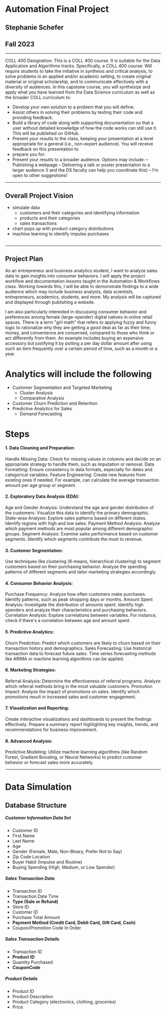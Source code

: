 # Automation Final Project
## Stephanie Schefer
## Fall 2023

---------------------
COLL 400 Designation:
This is a COLL 400 course. It is suitable for the Data Application and Algorithms tracks. Specifically, a COLL 400 course:
Will require students to take the initiative in synthesis and critical analysis, to solve
problems in an applied and/or academic setting, to create original material or original scholarship, and to communicate effectively with a diversity of audiences.
In this capstone course, you will synthesize and apply what you have learned from the Data
Science curriculum as well as the broader COLL curriculum to:
  - Develop your own solution to a problem that you will define.
  - Assist others in solving their problems by testing their code and providing feedback.
  - Build a library of code along with supporting documentation so that a user without
  detailed knowledge of how the code works can still use it. This will be published on
  GitHub.
  - Present your results to the class, keeping your presentation at a level appropriate for a general (i.e., non-expert audience). You will receive feedback on this presentation to
  - prepare you for:
  - Present your results to a broader audience. Options may include:
    – Publishing a webpage
    – Delivering a talk or poster presentation to a larger audience (I and the DS faculty
    can help you coordinate this)
    – I’m open to other suggestions!
---------------------


## Overall Project Vision

- simulate data
    - customers and their categories and identifying information
    - products and their categories
    - sales transactions
- chart pops up with product category distributions
- machine learning to identify impulse purchases

## 
---------

## Project Plan
  As an entrepreneur and business analytics student, I want to analyze sales data to gain insights into consumer behaviors. I will apply the project workflow and documentation lessons taught in the Automation & Workflows class. Working towards this, I will be able to demonstrate findings to a wide audience which may include business analysts, data scientists, entrepreneurs, academics, students, and more. My analysis will be captured and displayed through publishing a website.

  I am also particularly interested in discussing consumer behavior and preferences among female (large-spender) digital natives in online retail spaces. There is a term "girl math" that refers to applying fuzzy and funny logic to rationalize why they are getting a good deal as far as their time, money, and convenience are concerned, compared to those who think or act differently from them. An example includes buying an expensive accessory but justifying it by putting a per day dollar amount after using such an item frequently over a certain period of time, such as a month or a year. 

# Analytics will include the following

- Customer Segmentation and Targeted Marketing
    - Cluster Analysis
    - Comparative Analysis
- Customer Churn Prediction and Retention
- Predictive Analytics for Sales
    - Demand Forecasting
    
# Steps
#### 1. Data Cleaning and Preparation:
Handle Missing Data: Check for missing values in columns and decide on an appropriate strategy to handle them, such as imputation or removal.
Data Formatting: Ensure consistency in data formats, especially for dates and categorical variables.
Feature Engineering: Create new features from existing ones if needed. For example, can calculate the average transaction amount per age group or segment.
#### 2. Exploratory Data Analysis (EDA):
Age and Gender Analysis: Understand the age and gender distribution of the customers. Visualize this data to identify the primary demographic.
State-wise Analysis: Explore sales patterns based on different states. Identify regions with high and low sales.
Payment Method Analysis: Analyze which payment methods are most popular among different demographic groups.
Segment Analysis: Examine sales performance based on customer segments. Identify which segments contribute the most to revenue.
#### 3. Customer Segmentation:
Use techniques like clustering (K-means, hierarchical clustering) to segment customers based on their purchasing behavior.
Analyze the spending patterns of different segments and tailor marketing strategies accordingly.
#### 4. Consumer Behavior Analysis:
Purchase Frequency: Analyze how often customers make purchases. Identify patterns, such as peak shopping days or months.
Amount Spent Analysis: Investigate the distribution of amounts spent. Identify high spenders and analyze their characteristics and purchasing behaviors.
Correlation Analysis: Explore correlations between variables. For instance, check if there's a correlation between age and amount spent.
#### 5. Predictive Analytics:
Churn Prediction: Predict which customers are likely to churn based on their transaction history and demographics.
Sales Forecasting: Use historical transaction data to forecast future sales. Time series forecasting methods like ARIMA or machine learning algorithms can be applied.
#### 6. Marketing Strategies:
Referral Analysis: Determine the effectiveness of referral programs. Analyze which referral methods bring in the most valuable customers.
Promotion Impact: Analyze the impact of promotions on sales. Identify which promotions result in increased sales and customer engagement.
#### 7. Visualization and Reporting:
Create interactive visualizations and dashboards to present the findings effectively.
Prepare a summary report highlighting key insights, trends, and recommendations for business improvement.
#### 8. Advanced Analysis:
Predictive Modeling: Utilize machine learning algorithms (like Random Forest, Gradient Boosting, or Neural Networks) to predict customer behavior or forecast sales more accurately.

---------------- 
# Data Simulation
## Database Structure

##### Customer Information Data Set
- Customer ID
- First Name
- Last Name
- Age
- Gender (Female, Male, Non-Binary, Prefer Not to Say)
- Zip Code Location
- Buyer Habit (Impulse and Routine)
- Buying Spending (High, Medium, or Low Spender)

##### Sales Transaction Data
- Transaction ID
- Transaction Date Time
- **Type (Sale or Refund)**
- Store ID
- Customer ID
- Purchase Total Amount
- **Payment Method (Credit Card, Debit Card, Gift Card, Cash)**
- Coupon/Promotion Code In Order

##### Sales Transaction Details
- Transaction ID
- **Product ID**
- Quantity Purchased
- **CouponCode**

##### Product Details
- Product ID
- Product Description
- Product Category (electronics, clothing, groceries)
- Price
